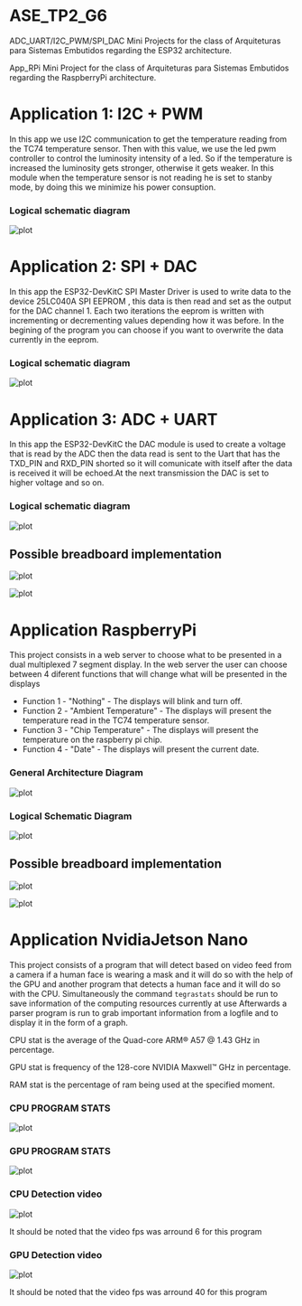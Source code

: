 # ASE_TP2_G6
ADC_UART/I2C_PWM/SPI_DAC Mini Projects for the class of Arquiteturas para Sistemas Embutidos regarding the ESP32 architecture.

App_RPi Mini Project for the class of Arquiteturas para Sistemas Embutidos regarding the RaspberryPi architecture.

# Application 1: I2C + PWM
In this app we use I2C communication to get the temperature reading from the TC74 temperature sensor. Then with this value, we use the led pwm controller to control the luminosity intensity of a led. So if the temperature is increased the luminosity gets stronger, otherwise it gets weaker.
In this module when the temperature sensor is not reading he is set to stanby mode, by doing this we minimize his power consuption.

### Logical schematic diagram
![plot](./I2C_PWM/I2C-PWM.png)

# Application 2: SPI + DAC
In this app the ESP32-DevKitC SPI Master Driver is used to write data to the device 25LC040A SPI EEPROM , this data is then read and set as the output for the DAC channel 1. Each two iterations the eeprom is written with incrementing or decrementing values depending how it was before. In the begining of the program you can choose if you want to overwrite the data currently in the eeprom. 
### Logical schematic diagram
![plot](./SPI_DAC/SPI-DAC.png)

# Application 3: ADC + UART
In this app the ESP32-DevKitC the DAC module is used to create a voltage that is read by the ADC then the data read is sent to the Uart that has the TXD_PIN and RXD_PIN shorted so it will comunicate with itself after the data is received it will be echoed.At the next transmission the DAC is set to higher voltage and so on.
### Logical schematic diagram
![plot](./ADC_UART/ADC-UART.png)


## Possible breadboard implementation
![plot](./top.jpg)

![plot](./side.jpg)




# Application RaspberryPi
This project consists in a web server to choose what to be presented in a dual multiplexed 7 segment display.
In the web server the user can choose between 4 diferent functions that will change what will be presented in the displays

* Function 1 - "Nothing" - The displays will blink and turn off.
* Function 2 - "Ambient Temperature" - The displays will present the temperature read in the TC74 temperature sensor.
* Function 3 - "Chip Temperature" - The displays will present the temperature on the raspberry pi chip.
* Function 4 - "Date" - The displays will present the current date.

### General Architecture Diagram
![plot](./App_RPi/general.png)


### Logical Schematic Diagram
![plot](./App_RPi/diagram.png)
    

## Possible breadboard implementation
![plot](./bettertop.jpg)

![plot](./side_rasbp.jpg)


# Application NvidiaJetson Nano
This project consists of a program that will detect based on video feed from a camera if a human face is wearing a mask and it will do so with the help of the GPU and another program that detects a human face and it will do so with the CPU. Simultaneously the command ``` tegrastats ``` should be run to save information of the computing resources currently at use
Afterwards a parser program is run to grab important information from a logfile and to display it in the form of a graph.



CPU stat is the average of the Quad-core ARM® A57 @ 1.43 GHz in percentage.

GPU stat is frequency  of the 128-core NVIDIA Maxwell™ GHz in percentage.

RAM stat is the percentage of ram being used at the specified moment.

### CPU PROGRAM STATS
![plot](./App_Jetson/graphs/cpustats.png)


### GPU PROGRAM STATS
![plot](./App_Jetson/graphs/gpustats.png)



### CPU Detection video
![plot](./App_Jetson/graphs/cpudetect.png)

It should be noted that the video fps was arround 6 for this program

### GPU Detection video
![plot](./App_Jetson/graphs/gpudetection.png)

It should be noted that the video fps was arround 40 for this program